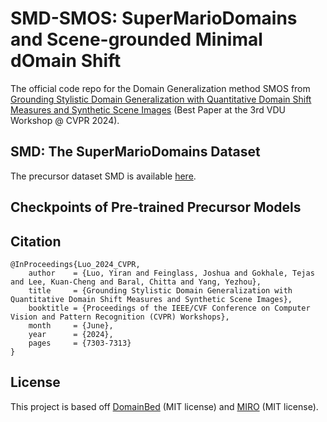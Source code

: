 # SMD-SMOS: SuperMarioDomains and Scene-grounded Minimal dOmain Shift

The official code repo for the Domain Generalization method SMOS from [Grounding Stylistic Domain Generalization with Quantitative Domain Shift Measures and Synthetic Scene Images](https://arxiv.org/abs/2405.15961) (Best Paper at the 3rd VDU Workshop @ CVPR 2024). 

## SMD: The SuperMarioDomains Dataset

The precursor dataset SMD is available [here](https://huggingface.co/datasets/fpsluozi/SuperMarioDomains).

## Checkpoints of Pre-trained Precursor Models



## Citation

```
@InProceedings{Luo_2024_CVPR,
    author    = {Luo, Yiran and Feinglass, Joshua and Gokhale, Tejas and Lee, Kuan-Cheng and Baral, Chitta and Yang, Yezhou},
    title     = {Grounding Stylistic Domain Generalization with Quantitative Domain Shift Measures and Synthetic Scene Images},
    booktitle = {Proceedings of the IEEE/CVF Conference on Computer Vision and Pattern Recognition (CVPR) Workshops},
    month     = {June},
    year      = {2024},
    pages     = {7303-7313}
}
```


## License

This project is based off [DomainBed](https://github.com/facebookresearch/DomainBed) (MIT license) and
[MIRO](https://github.com/khanrc/swad) (MIT license).
